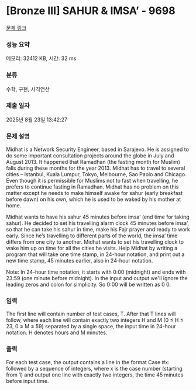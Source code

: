 # [Bronze III] SAHUR & IMSA’ - 9698 

[문제 링크](https://www.acmicpc.net/problem/9698) 

### 성능 요약

메모리: 32412 KB, 시간: 32 ms

### 분류

수학, 구현, 사칙연산

### 제출 일자

2025년 8월 23일 13:42:27

### 문제 설명

<p>Midhat is a Network Security Engineer, based in Sarajevo. He is assigned to do some important consultation projects around the globe in July and August 2013. It happened that Ramadhan (the fasting month for Muslim) falls during these months for the year 2013. Midhat has to travel to several cities – Istanbul, Kuala Lumpur, Tokyo, Melbourne, Sao Paolo and Chicago. Even though it is permissible for Muslims not to fast when travelling, he prefers to continue fasting in Ramadhan. Midhat has no problem on this matter except he needs to make himself awake for sahur (early breakfast before dawn) on his own, which he is used to be waked by his mother at home.</p>

<p>Midhat wants to have his sahur 45 minutes before imsa’ (end time for taking sahur). He decided to set his travelling alarm clock 45 minutes before imsa’, so that he can take his sahur in time, make his Fajr prayer and ready to work early. Since he’s travelling to different parts of the world, the imsa’ time differs from one city to another. Midhat wants to set his travelling clock to wake him up on time for all the cities he visits. Help Midhat by writing a program that will take one time stamp, in 24-hour notation, and print out a new time stamp, 45 minutes earlier, also in 24-hour notation.</p>

<p>Note: In 24-hour time notation, it starts with 0:00 (midnight) and ends with 23:59 (one minute before midnight). In the input and output we'll ignore the leading zeros and colon for simplicity. So 0:00 will be written as 0 0.</p>

### 입력 

 <p>The first line will contain number of test cases, T. After that T lines will follow, where each line will contain exactly two integers H and M (0 ≤ H ≤ 23, 0 ≤ M ≤ 59) separated by a single space, the input time in 24-hour notation. H denotes hours and M minutes.</p>

### 출력 

 <p>For each test case, the output contains a line in the format Case #x: followed by a sequence of integers, where x is the case number (starting from 1) and output one line with exactly two integers, the time 45 minutes before input time.</p>


